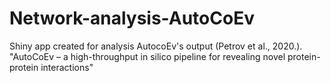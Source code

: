 # Network-analysis-AutoCoEv
Shiny app created for analysis AutocoEv's output (Petrov et al., 2020.).
"AutoCoEv – a high-throughput in silico pipeline for revealing novel protein-protein interactions"